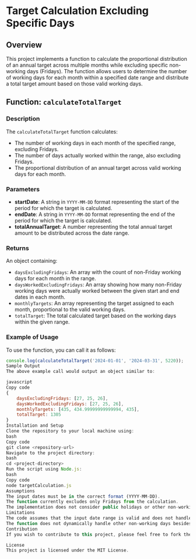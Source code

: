 
 
# Target Calculation Excluding Specific Days

## Overview
This project implements a function to calculate the proportional distribution of an annual target across multiple months while excluding specific non-working days (Fridays). The function allows users to determine the number of working days for each month within a specified date range and distribute a total target amount based on those valid working days.

## Function: `calculateTotalTarget`

### Description
The `calculateTotalTarget` function calculates:
- The number of working days in each month of the specified range, excluding Fridays.
- The number of days actually worked within the range, also excluding Fridays.
- The proportional distribution of an annual target across valid working days for each month.

### Parameters
- **startDate**: A string in `YYYY-MM-DD` format representing the start of the period for which the target is calculated.
- **endDate**: A string in `YYYY-MM-DD` format representing the end of the period for which the target is calculated.
- **totalAnnualTarget**: A number representing the total annual target amount to be distributed across the date range.

### Returns
An object containing:
- `daysExcludingFridays`: An array with the count of non-Friday working days for each month in the range.
- `daysWorkedExcludingFridays`: An array showing how many non-Friday working days were actually worked between the given start and end dates in each month.
- `monthlyTargets`: An array representing the target assigned to each month, proportional to the valid working days.
- `totalTarget`: The total calculated target based on the working days within the given range.

### Example of Usage
To use the function, you can call it as follows:

```javascript
console.log(calculateTotalTarget('2024-01-01', '2024-03-31', 5220));
Sample Output
The above example call would output an object similar to:

javascript
Copy code
{
    daysExcludingFridays: [27, 25, 26],
    daysWorkedExcludingFridays: [27, 25, 26],
    monthlyTargets: [435, 434.99999999999994, 435],
    totalTarget: 1305
}
Installation and Setup
Clone the repository to your local machine using:
bash
Copy code
git clone <repository-url>
Navigate to the project directory:
bash
cd <project-directory>
Run the script using Node.js:
bash
Copy code
node targetCalculation.js
Assumptions
The input dates must be in the correct format (YYYY-MM-DD).
The function currently excludes only Fridays from the calculation.
The implementation does not consider public holidays or other non-working days besides Fridays.
Limitations
The code assumes that the input date range is valid and does not handle cases where the range starts and ends in the same month.
The function does not dynamically handle other non-working days besides Fridays, but this can be a future enhancement.
Contribution
If you wish to contribute to this project, please feel free to fork the repository, make your changes, and submit a pull request.

License
This project is licensed under the MIT License.
